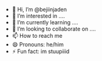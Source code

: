 - 👋 Hi, I’m @bejiinjaden
- 👀 I’m interested in ....
- 🌱 I’m currently learning ....
- 💞️ I’m looking to collaborate on ....
- 📫 How to reach me 
- 😄 Pronouns: he/him
- ⚡ Fun fact: im stuupiiid

<!---
bejiinjaden/bejiinjaden is a ✨ special ✨ repository because its `README.md` (this file) appears on your GitHub profile.
You can click the Preview link to take a look at your changes.
--->
